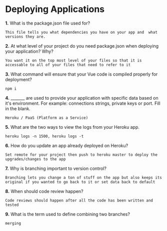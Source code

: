# Deploying Applications

**1.** What is the package.json file used for?
<!-- enter you answer in the space below -->
```
This file tells you what dependencies you have on your app and  what versions they are.
``` 
**2.** At what level of your project do you need package.json when deploying your application? Why?
<!-- enter you answer in the space below -->
```
You want it on the top most level of your files so that it is accessable to all of your files that need to refer to it
```
**3.** What command will ensure that your Vue code is compiled properly for deployment?
<!-- enter you answer in the space below -->
```
npm i
```
**4.** _______ are used to provide your application with specific data based on it's environment. For example: connections strings, private keys or port. Fill in the blank.
<!-- enter you answer in the space below -->
```
Heroku / PaaS (Platform as a Service)
```
**5.** What are the two ways to view the logs from your Heroku app.
<!-- enter you answer in the space below -->
```
heroku logs -n 1500, heroku logs -t 
```
**6.** How do you update an app already deployed on Heroku?
<!-- enter you answer in the space below -->
```
Set remote for your project then push to heroku master to deploy the upgrades/changes to the app
```
**7.** Why is branching important to version control?
<!-- enter you answer in the space below -->
```
Branching lets you change a ton of stuff on the app but also keeps its original if you wanted to go back to it or set data back to default
```
**8.** When should code review happen?
<!-- enter you answer in the space below -->
```
Code reviews should happen after all the code has been written and tested
```
**9.** What is the term used to define combining two branches?
<!-- enter you answer in the space below -->
```
merging 
```
